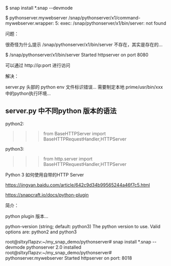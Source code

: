 
$ snap install *.snap  --devmode

$ pythonserver.mywebserver
/snap/pythonserver/x1/command-mywebserver.wrapper: 5: exec: /snap/pythonserver/x1/bin/server: not found

问题：

很奇怪为什么提示 /snap/pythonserver/x1/bin/server  不存在，其实是存在的...


$ /snap/pythonserver/x1/bin/server
Started httpserver on port  8080

可以通过 http://ip:port 进行访问

解决：

server.py 头部的 python env 文件标识错误... 需要制定本地 prime/usr/bin/xxx 中的python执行环境...


server.py 中不同python 版本的语法
------


python2:

>>> from BaseHTTPServer import BaseHTTPRequestHandler,HTTPServer



python3:

>>> from http.server import BaseHTTPRequestHandler,HTTPServer

Python 3 如何使用自带的HTTP Server

https://jingyan.baidu.com/article/642c9d34b99565244a46f7c5.html




https://snapcraft.io/docs/python-plugin

简介：

python plugin 版本...

python-version (string; default: python3)
The python version to use. Valid options are: python2 and python3

root@sltxyl1apzv:~/my_snap_demo/pythonserver# snap install *.snap  --devmode
pythonserver 2.0 installed
root@sltxyl1apzv:~/my_snap_demo/pythonserver# pythonserver.mywebserver
Started httpserver on port: 8018


